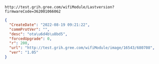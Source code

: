 `http://test.grih.gree.com/wifiModule/Lastversion?firmwareCode=362001066062`

```json
{
  "CreateDate": "2022-08-19 09:21:22",
  "commProtVer": "",
  "desc": "ota\u6d4b\u8bd5",
  "forcedUpgrade": 0,
  "r": 200,
  "url": "http://test.grih.gree.com/wifiModule/image/16543/680708",
  "ver": "1.05"
}
```